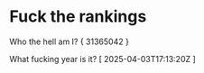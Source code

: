 # Fuck the rankings

Who the hell am I?
{ 31365042 }

What fucking year is it?
[ 2025-04-03T17:13:20Z ]
